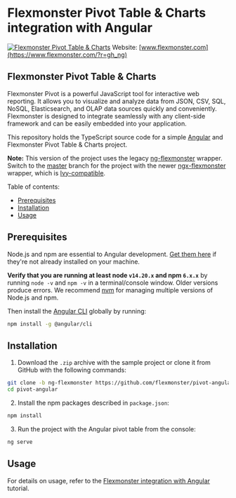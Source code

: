 # Flexmonster Pivot Table & Charts integration with Angular
[![Flexmonster Pivot Table & Charts](https://cdn.flexmonster.com/landing.png)](http://flexmonster.com/?r=gh_ng)
Website: [www.flexmonster.com](https://www.flexmonster.com/?r=gh_ng)

## Flexmonster Pivot Table & Charts

Flexmonster Pivot is a powerful JavaScript tool for interactive web reporting. It allows you to visualize and analyze data from JSON, CSV, SQL, NoSQL, Elasticsearch, and OLAP data sources quickly and conveniently. Flexmonster is designed to integrate seamlessly with any client-side framework and can be easily embedded into your application.

This repository holds the TypeScript source code for a simple [Angular](https://angular.io/) and Flexmonster Pivot Table & Charts project.

**Note:** This version of the project uses the legacy [ng-flexmonster](https://github.com/flexmonster/ng-flexmonster) wrapper. Switch to the [master](https://github.com/flexmonster/pivot-angular/tree/master) branch for the project with the newer [ngx-flexmonster](https://github.com/flexmonster/ngx-flexmonster) wrapper, which is [Ivy-compatible](https://docs.angular.lat/guide/ivy).

Table of contents:

- [Prerequisites](#prerequisites)
- [Installation](#installation)
- [Usage](#usage)

## Prerequisites

Node.js and npm are essential to Angular development. [Get them here](https://docs.npmjs.com/downloading-and-installing-node-js-and-npm) if they're not already installed on your machine.
 
**Verify that you are running at least node `v14.20.x` and npm `6.x.x`**
by running `node -v` and `npm -v` in a terminal/console window. Older versions produce errors. We recommend [nvm](https://github.com/creationix/nvm) for managing multiple versions of Node.js and npm.

Then install the [Angular CLI](https://cli.angular.io/) globally by running:

```bash
npm install -g @angular/cli
```

## Installation

1. Download the `.zip` archive with the sample project or clone it from GitHub with the following commands:

```bash
git clone -b ng-flexmonster https://github.com/flexmonster/pivot-angular.git pivot-angular
cd pivot-angular
```

2. Install the npm packages described in `package.json`:

```bash
npm install
```

3. Run the project with the Angular pivot table from the console:

```bash
ng serve
```

## Usage
For details on usage, refer to the [Flexmonster integration with Angular](https://www.flexmonster.com/doc/integration-with-angular/?r=gh_ng) tutorial.
